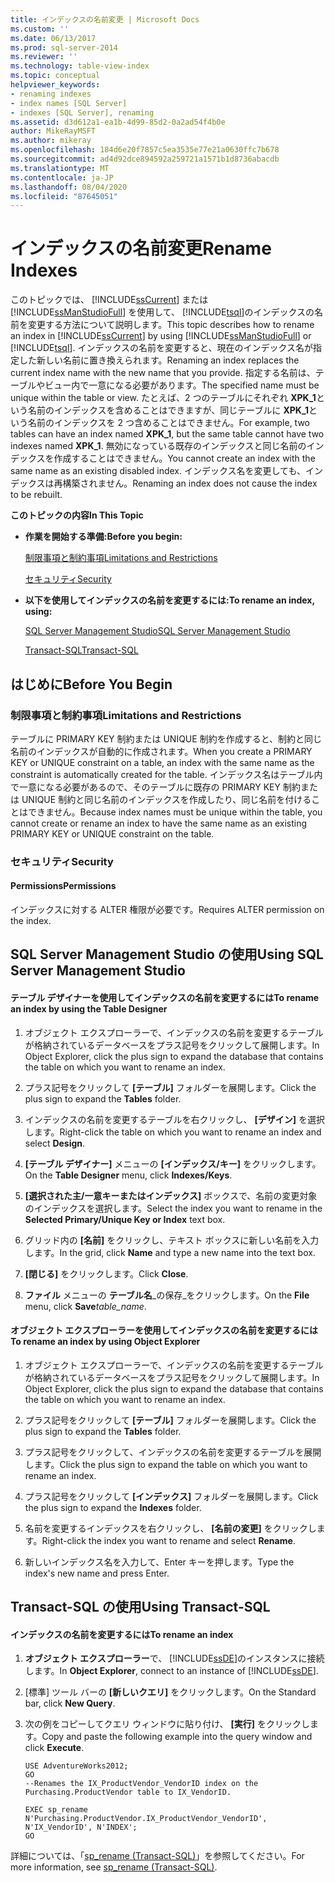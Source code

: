 ```yaml
---
title: インデックスの名前変更 | Microsoft Docs
ms.custom: ''
ms.date: 06/13/2017
ms.prod: sql-server-2014
ms.reviewer: ''
ms.technology: table-view-index
ms.topic: conceptual
helpviewer_keywords:
- renaming indexes
- index names [SQL Server]
- indexes [SQL Server], renaming
ms.assetid: d3d612a1-ea1b-4d99-85d2-0a2ad54f4b0e
author: MikeRayMSFT
ms.author: mikeray
ms.openlocfilehash: 184d6e20f7857c5ea3535e77e21a0630ffc7b678
ms.sourcegitcommit: ad4d92dce894592a259721a1571b1d8736abacdb
ms.translationtype: MT
ms.contentlocale: ja-JP
ms.lasthandoff: 08/04/2020
ms.locfileid: "87645051"
---
```

# <a name="rename-indexes"></a><span data-ttu-id="829e7-102">インデックスの名前変更</span><span class="sxs-lookup"><span data-stu-id="829e7-102">Rename Indexes</span></span>
  <span data-ttu-id="829e7-103">このトピックでは、 [!INCLUDE[ssCurrent](../../includes/sscurrent-md.md)] または [!INCLUDE[ssManStudioFull](../../includes/ssmanstudiofull-md.md)] を使用して、 [!INCLUDE[tsql](../../includes/tsql-md.md)]のインデックスの名前を変更する方法について説明します。</span><span class="sxs-lookup"><span data-stu-id="829e7-103">This topic describes how to rename an index in [!INCLUDE[ssCurrent](../../includes/sscurrent-md.md)] by using [!INCLUDE[ssManStudioFull](../../includes/ssmanstudiofull-md.md)] or [!INCLUDE[tsql](../../includes/tsql-md.md)].</span></span> <span data-ttu-id="829e7-104">インデックスの名前を変更すると、現在のインデックス名が指定した新しい名前に置き換えられます。</span><span class="sxs-lookup"><span data-stu-id="829e7-104">Renaming an index replaces the current index name with the new name that you provide.</span></span> <span data-ttu-id="829e7-105">指定する名前は、テーブルやビュー内で一意になる必要があります。</span><span class="sxs-lookup"><span data-stu-id="829e7-105">The specified name must be unique within the table or view.</span></span> <span data-ttu-id="829e7-106">たとえば、2 つのテーブルにそれぞれ **XPK_1**という名前のインデックスを含めることはできますが、同じテーブルに **XPK_1**という名前のインデックスを 2 つ含めることはできません。</span><span class="sxs-lookup"><span data-stu-id="829e7-106">For example, two tables can have an index named **XPK_1**, but the same table cannot have two indexes named **XPK_1**.</span></span> <span data-ttu-id="829e7-107">無効になっている既存のインデックスと同じ名前のインデックスを作成することはできません。</span><span class="sxs-lookup"><span data-stu-id="829e7-107">You cannot create an index with the same name as an existing disabled index.</span></span> <span data-ttu-id="829e7-108">インデックス名を変更しても、インデックスは再構築されません。</span><span class="sxs-lookup"><span data-stu-id="829e7-108">Renaming an index does not cause the index to be rebuilt.</span></span>  
  
 <span data-ttu-id="829e7-109">**このトピックの内容**</span><span class="sxs-lookup"><span data-stu-id="829e7-109">**In This Topic**</span></span>  
  
-   <span data-ttu-id="829e7-110">**作業を開始する準備:**</span><span class="sxs-lookup"><span data-stu-id="829e7-110">**Before you begin:**</span></span>  
  
     [<span data-ttu-id="829e7-111">制限事項と制約事項</span><span class="sxs-lookup"><span data-stu-id="829e7-111">Limitations and Restrictions</span></span>](#Restrictions)  
  
     [<span data-ttu-id="829e7-112">セキュリティ</span><span class="sxs-lookup"><span data-stu-id="829e7-112">Security</span></span>](#Security)  
  
-   <span data-ttu-id="829e7-113">**以下を使用してインデックスの名前を変更するには:**</span><span class="sxs-lookup"><span data-stu-id="829e7-113">**To rename an index, using:**</span></span>  
  
     [<span data-ttu-id="829e7-114">SQL Server Management Studio</span><span class="sxs-lookup"><span data-stu-id="829e7-114">SQL Server Management Studio</span></span>](#SSMSProcedure)  
  
     [<span data-ttu-id="829e7-115">Transact-SQL</span><span class="sxs-lookup"><span data-stu-id="829e7-115">Transact-SQL</span></span>](#TsqlProcedure)  
  
##  <a name="before-you-begin"></a><a name="BeforeYouBegin"></a> <span data-ttu-id="829e7-116">はじめに</span><span class="sxs-lookup"><span data-stu-id="829e7-116">Before You Begin</span></span>  
  
###  <a name="limitations-and-restrictions"></a><a name="Restrictions"></a> <span data-ttu-id="829e7-117">制限事項と制約事項</span><span class="sxs-lookup"><span data-stu-id="829e7-117">Limitations and Restrictions</span></span>  
 <span data-ttu-id="829e7-118">テーブルに PRIMARY KEY 制約または UNIQUE 制約を作成すると、制約と同じ名前のインデックスが自動的に作成されます。</span><span class="sxs-lookup"><span data-stu-id="829e7-118">When you create a PRIMARY KEY or UNIQUE constraint on a table, an index with the same name as the constraint is automatically created for the table.</span></span> <span data-ttu-id="829e7-119">インデックス名はテーブル内で一意になる必要があるので、そのテーブルに既存の PRIMARY KEY 制約または UNIQUE 制約と同じ名前のインデックスを作成したり、同じ名前を付けることはできません。</span><span class="sxs-lookup"><span data-stu-id="829e7-119">Because index names must be unique within the table, you cannot create or rename an index to have the same name as an existing PRIMARY KEY or UNIQUE constraint on the table.</span></span>  
  
###  <a name="security"></a><a name="Security"></a> <span data-ttu-id="829e7-120">セキュリティ</span><span class="sxs-lookup"><span data-stu-id="829e7-120">Security</span></span>  
  
####  <a name="permissions"></a><a name="Permissions"></a> <span data-ttu-id="829e7-121">Permissions</span><span class="sxs-lookup"><span data-stu-id="829e7-121">Permissions</span></span>  
 <span data-ttu-id="829e7-122">インデックスに対する ALTER 権限が必要です。</span><span class="sxs-lookup"><span data-stu-id="829e7-122">Requires ALTER permission on the index.</span></span>  
  
##  <a name="using-sql-server-management-studio"></a><a name="SSMSProcedure"></a> <span data-ttu-id="829e7-123">SQL Server Management Studio の使用</span><span class="sxs-lookup"><span data-stu-id="829e7-123">Using SQL Server Management Studio</span></span>  
  
#### <a name="to-rename-an-index-by-using-the-table-designer"></a><span data-ttu-id="829e7-124">テーブル デザイナーを使用してインデックスの名前を変更するには</span><span class="sxs-lookup"><span data-stu-id="829e7-124">To rename an index by using the Table Designer</span></span>  
  
1.  <span data-ttu-id="829e7-125">オブジェクト エクスプローラーで、インデックスの名前を変更するテーブルが格納されているデータベースをプラス記号をクリックして展開します。</span><span class="sxs-lookup"><span data-stu-id="829e7-125">In Object Explorer, click the plus sign to expand the database that contains the table on which you want to rename an index.</span></span>  
  
2.  <span data-ttu-id="829e7-126">プラス記号をクリックして **[テーブル]** フォルダーを展開します。</span><span class="sxs-lookup"><span data-stu-id="829e7-126">Click the plus sign to expand the **Tables** folder.</span></span>  
  
3.  <span data-ttu-id="829e7-127">インデックスの名前を変更するテーブルを右クリックし、 **[デザイン]** を選択します。</span><span class="sxs-lookup"><span data-stu-id="829e7-127">Right-click the table on which you want to rename an index and select **Design**.</span></span>  
  
4.  <span data-ttu-id="829e7-128">**[テーブル デザイナー]** メニューの **[インデックス/キー]** をクリックします。</span><span class="sxs-lookup"><span data-stu-id="829e7-128">On the **Table Designer** menu, click **Indexes/Keys**.</span></span>  
  
5.  <span data-ttu-id="829e7-129">**[選択された主/一意キーまたはインデックス]** ボックスで、名前の変更対象のインデックスを選択します。</span><span class="sxs-lookup"><span data-stu-id="829e7-129">Select the index you want to rename in the **Selected Primary/Unique Key or Index** text box.</span></span>  
  
6.  <span data-ttu-id="829e7-130">グリッド内の **[名前]** をクリックし、テキスト ボックスに新しい名前を入力します。</span><span class="sxs-lookup"><span data-stu-id="829e7-130">In the grid, click **Name** and type a new name into the text box.</span></span>  
  
7.  <span data-ttu-id="829e7-131">**[閉じる]** をクリックします。</span><span class="sxs-lookup"><span data-stu-id="829e7-131">Click **Close**.</span></span>  
  
8.  <span data-ttu-id="829e7-132">**ファイル** メニューの **テーブル名**_の保存_をクリックします。</span><span class="sxs-lookup"><span data-stu-id="829e7-132">On the **File** menu, click **Save**_table_name_.</span></span>  
  
#### <a name="to-rename-an-index-by-using-object-explorer"></a><span data-ttu-id="829e7-133">オブジェクト エクスプローラーを使用してインデックスの名前を変更するには</span><span class="sxs-lookup"><span data-stu-id="829e7-133">To rename an index by using Object Explorer</span></span>  
  
1.  <span data-ttu-id="829e7-134">オブジェクト エクスプローラーで、インデックスの名前を変更するテーブルが格納されているデータベースをプラス記号をクリックして展開します。</span><span class="sxs-lookup"><span data-stu-id="829e7-134">In Object Explorer, click the plus sign to expand the database that contains the table on which you want to rename an index.</span></span>  
  
2.  <span data-ttu-id="829e7-135">プラス記号をクリックして **[テーブル]** フォルダーを展開します。</span><span class="sxs-lookup"><span data-stu-id="829e7-135">Click the plus sign to expand the **Tables** folder.</span></span>  
  
3.  <span data-ttu-id="829e7-136">プラス記号をクリックして、インデックスの名前を変更するテーブルを展開します。</span><span class="sxs-lookup"><span data-stu-id="829e7-136">Click the plus sign to expand the table on which you want to rename an index.</span></span>  
  
4.  <span data-ttu-id="829e7-137">プラス記号をクリックして **[インデックス]** フォルダーを展開します。</span><span class="sxs-lookup"><span data-stu-id="829e7-137">Click the plus sign to expand the **Indexes** folder.</span></span>  
  
5.  <span data-ttu-id="829e7-138">名前を変更するインデックスを右クリックし、 **[名前の変更]** をクリックします。</span><span class="sxs-lookup"><span data-stu-id="829e7-138">Right-click the index you want to rename and select **Rename**.</span></span>  
  
6.  <span data-ttu-id="829e7-139">新しいインデックス名を入力して、Enter キーを押します。</span><span class="sxs-lookup"><span data-stu-id="829e7-139">Type the index's new name and press Enter.</span></span>  
  
##  <a name="using-transact-sql"></a><a name="TsqlProcedure"></a> <span data-ttu-id="829e7-140">Transact-SQL の使用</span><span class="sxs-lookup"><span data-stu-id="829e7-140">Using Transact-SQL</span></span>  
  
#### <a name="to-rename-an-index"></a><span data-ttu-id="829e7-141">インデックスの名前を変更するには</span><span class="sxs-lookup"><span data-stu-id="829e7-141">To rename an index</span></span>  
  
1.  <span data-ttu-id="829e7-142">**オブジェクト エクスプローラー**で、 [!INCLUDE[ssDE](../../includes/ssde-md.md)]のインスタンスに接続します。</span><span class="sxs-lookup"><span data-stu-id="829e7-142">In **Object Explorer**, connect to an instance of [!INCLUDE[ssDE](../../includes/ssde-md.md)].</span></span>  
  
2.  <span data-ttu-id="829e7-143">[標準] ツール バーの **[新しいクエリ]** をクリックします。</span><span class="sxs-lookup"><span data-stu-id="829e7-143">On the Standard bar, click **New Query**.</span></span>  
  
3.  <span data-ttu-id="829e7-144">次の例をコピーしてクエリ ウィンドウに貼り付け、 **[実行]** をクリックします。</span><span class="sxs-lookup"><span data-stu-id="829e7-144">Copy and paste the following example into the query window and click **Execute**.</span></span>  
  
    ```  
    USE AdventureWorks2012;  
    GO  
    --Renames the IX_ProductVendor_VendorID index on the Purchasing.ProductVendor table to IX_VendorID.   
  
    EXEC sp_rename N'Purchasing.ProductVendor.IX_ProductVendor_VendorID', N'IX_VendorID', N'INDEX';   
    GO  
    ```  
  
 <span data-ttu-id="829e7-145">詳細については、「[sp_rename &#40;Transact-SQL&#41;](/sql/relational-databases/system-stored-procedures/sp-rename-transact-sql)」を参照してください。</span><span class="sxs-lookup"><span data-stu-id="829e7-145">For more information, see  [sp_rename &#40;Transact-SQL&#41;](/sql/relational-databases/system-stored-procedures/sp-rename-transact-sql).</span></span>  
  
  
